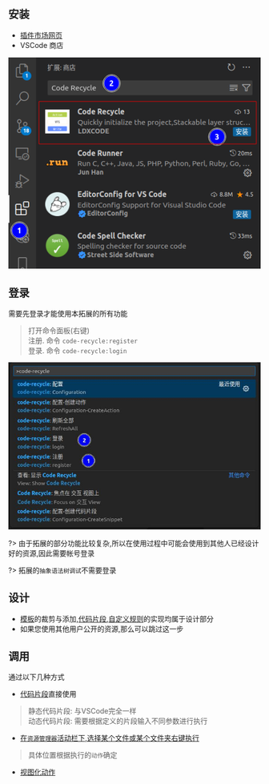 ## 安装
- [插件市场网页](https://marketplace.visualstudio.com/items?itemName=LDXCODE.code-recycle)
- VSCode 商店 

![安装](./image/安装.png)

## 登录
需要先登录才能使用本拓展的所有功能
  > 打开命令面板(右键)  
  > 注册. 命令 `code-recycle:register`  
  > 登录. 命令 `code-recycle:login`

![命令](./image/命令.jpg)

?> 由于拓展的部分功能比较复杂,所以在使用过程中可能会使用到其他人已经设计好的资源,因此需要帐号登录

?> 拓展的`抽象语法树调试`不需要登录
## 设计
- [模板](./设计/模板)的裁剪与添加,[代码片段](./设计/代码片段),[自定义规则](./设计/自定义规则)的实现均属于设计部分
- 如果您使用其他用户公开的资源,那么可以跳过这一步

## 调用
通过以下几种方式
- [代码片段](./调用代码片段)直接使用
> 静态代码片段: 与VSCode完全一样  
> 动态代码片段: 需要根据定义的片段输入不同参数进行执行
- [在`资源管理器`活动栏下,选择某个文件或某个文件夹右键执行](./调用动作?id=在文件文件夹上调用)
> 具体位置根据执行的`动作`确定
- [视图化动作](./调用动作?id=视图动作)
